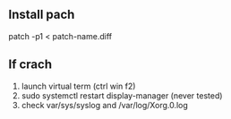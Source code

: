 ## Install pach

patch -p1 < patch-name.diff

## If crach

1. launch virtual term (ctrl win f2)
2. sudo systemctl restart display-manager (never tested)
3. check var/sys/syslog and /var/log/Xorg.0.log
